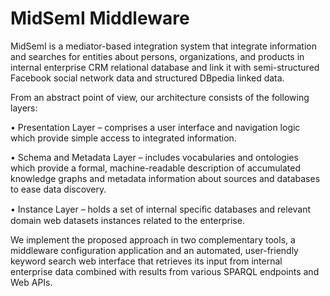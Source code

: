 # MidSemI Middleware
MidSemI is a mediator-based integration system that integrate information and searches for entities about persons, organizations, and products in internal enterprise CRM relational database and link it with semi-structured Facebook social network data and structured DBpedia linked data.

From an abstract point of view, our architecture consists of the following layers:

   •	Presentation Layer – comprises a user interface and navigation logic which provide simple access to integrated information.

   •	Schema and Metadata Layer – includes vocabularies and ontologies which provide a formal, machine-readable description of accumulated knowledge graphs and metadata information about sources and databases to ease data discovery. 

   •	Instance Layer – holds a set of internal speciﬁc databases and relevant domain web datasets instances related to the enterprise.

We implement the proposed approach in two complementary tools, a middleware configuration application and an automated, user-friendly keyword search web interface that retrieves its input from internal enterprise data combined with results from various SPARQL endpoints and Web APIs. 
